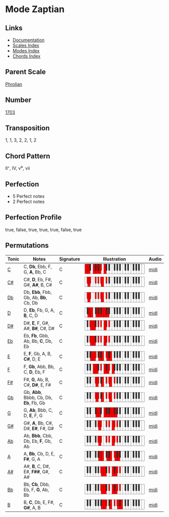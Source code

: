 # Mode Zaptian

## Links

- [Documentation](README.md)
- [Scales Index](Scales.md)
- [Modes Index](Modes.md)
- [Chords Index](Chords.md)

## Parent Scale

[Phrolian](ScalePhrolian.md)

## Number

[1703](https://ianring.com/musictheory/scales/1703)

## Transposition

1, 1, 3, 2, 2, 1, 2

## Chord Pattern

II⁺, IV, v⁰, vii

## Perfection

- 5 Perfect notes
- 2 Perfect notes

## Perfection Profile

true, false, true, true, true, false, true

## Permutations

| Tonic | Notes | Signature | Illustration | Audio |
|-------|-------|-----------|--------------|-------|
| [C](ModeCNaturalZaptian.md) | C, **Db**, Ebb, F, G, **A**, Bb, C | C | ![CNaturalZaptian](ModeCNaturalZaptian.png) | [midi](https://github.com/edipermadi/music/blob/main/docs/ModeCNaturalZaptian.mid?raw=true) |
| [C#](ModeCSharpZaptian.md) | C#, **D**, Eb, F#, G#, **A#**, B, C# | C | ![CSharpZaptian](ModeCSharpZaptian.png) | [midi](https://github.com/edipermadi/music/blob/main/docs/ModeCSharpZaptian.mid?raw=true) |
| [Db](ModeDFlatZaptian.md) | Db, **Ebb**, Fbb, Gb, Ab, **Bb**, Cb, Db | C | ![DFlatZaptian](ModeDFlatZaptian.png) | [midi](https://github.com/edipermadi/music/blob/main/docs/ModeDFlatZaptian.mid?raw=true) |
| [D](ModeDNaturalZaptian.md) | D, **Eb**, Fb, G, A, **B**, C, D | C | ![DNaturalZaptian](ModeDNaturalZaptian.png) | [midi](https://github.com/edipermadi/music/blob/main/docs/ModeDNaturalZaptian.mid?raw=true) |
| [D#](ModeDSharpZaptian.md) | D#, **E**, F, G#, A#, **B#**, C#, D# | C | ![DSharpZaptian](ModeDSharpZaptian.png) | [midi](https://github.com/edipermadi/music/blob/main/docs/ModeDSharpZaptian.mid?raw=true) |
| [Eb](ModeEFlatZaptian.md) | Eb, **Fb**, Gbb, Ab, Bb, **C**, Db, Eb | C | ![EFlatZaptian](ModeEFlatZaptian.png) | [midi](https://github.com/edipermadi/music/blob/main/docs/ModeEFlatZaptian.mid?raw=true) |
| [E](ModeENaturalZaptian.md) | E, **F**, Gb, A, B, **C#**, D, E | C | ![ENaturalZaptian](ModeENaturalZaptian.png) | [midi](https://github.com/edipermadi/music/blob/main/docs/ModeENaturalZaptian.mid?raw=true) |
| [F](ModeFNaturalZaptian.md) | F, **Gb**, Abb, Bb, C, **D**, Eb, F | C | ![FNaturalZaptian](ModeFNaturalZaptian.png) | [midi](https://github.com/edipermadi/music/blob/main/docs/ModeFNaturalZaptian.mid?raw=true) |
| [F#](ModeFSharpZaptian.md) | F#, **G**, Ab, B, C#, **D#**, E, F# | C | ![FSharpZaptian](ModeFSharpZaptian.png) | [midi](https://github.com/edipermadi/music/blob/main/docs/ModeFSharpZaptian.mid?raw=true) |
| [Gb](ModeGFlatZaptian.md) | Gb, **Abb**, Bbbb, Cb, Db, **Eb**, Fb, Gb | C | ![GFlatZaptian](ModeGFlatZaptian.png) | [midi](https://github.com/edipermadi/music/blob/main/docs/ModeGFlatZaptian.mid?raw=true) |
| [G](ModeGNaturalZaptian.md) | G, **Ab**, Bbb, C, D, **E**, F, G | C | ![GNaturalZaptian](ModeGNaturalZaptian.png) | [midi](https://github.com/edipermadi/music/blob/main/docs/ModeGNaturalZaptian.mid?raw=true) |
| [G#](ModeGSharpZaptian.md) | G#, **A**, Bb, C#, D#, **E#**, F#, G# | C | ![GSharpZaptian](ModeGSharpZaptian.png) | [midi](https://github.com/edipermadi/music/blob/main/docs/ModeGSharpZaptian.mid?raw=true) |
| [Ab](ModeAFlatZaptian.md) | Ab, **Bbb**, Cbb, Db, Eb, **F**, Gb, Ab | C | ![AFlatZaptian](ModeAFlatZaptian.png) | [midi](https://github.com/edipermadi/music/blob/main/docs/ModeAFlatZaptian.mid?raw=true) |
| [A](ModeANaturalZaptian.md) | A, **Bb**, Cb, D, E, **F#**, G, A | C | ![ANaturalZaptian](ModeANaturalZaptian.png) | [midi](https://github.com/edipermadi/music/blob/main/docs/ModeANaturalZaptian.mid?raw=true) |
| [A#](ModeASharpZaptian.md) | A#, **B**, C, D#, E#, **F##**, G#, A# | C | ![ASharpZaptian](ModeASharpZaptian.png) | [midi](https://github.com/edipermadi/music/blob/main/docs/ModeASharpZaptian.mid?raw=true) |
| [Bb](ModeBFlatZaptian.md) | Bb, **Cb**, Dbb, Eb, F, **G**, Ab, Bb | C | ![BFlatZaptian](ModeBFlatZaptian.png) | [midi](https://github.com/edipermadi/music/blob/main/docs/ModeBFlatZaptian.mid?raw=true) |
| [B](ModeBNaturalZaptian.md) | B, **C**, Db, E, F#, **G#**, A, B | C | ![BNaturalZaptian](ModeBNaturalZaptian.png) | [midi](https://github.com/edipermadi/music/blob/main/docs/ModeBNaturalZaptian.mid?raw=true) |
